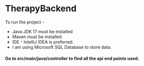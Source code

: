 # TherapyBackend
 To run the project - 
 - Java JDK 17 must be installed
 - Maven must be installed
 - IDE - IntelliJ IDEA is preferred.
 - I am using Microsoft SQL Database to store data.
#### Go to src/main/java/controller to find all the api end points used.

